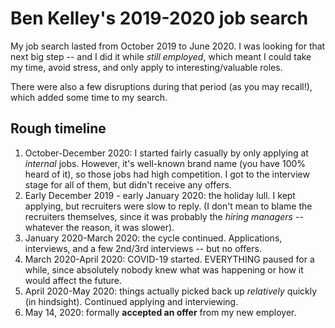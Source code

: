 # Ben Kelley's 2019-2020 job search

My job search lasted from October 2019 to June 2020. I was looking for that next big step -- and I did it while *still employed*, which meant I could take my time, avoid stress, and only apply to interesting/valuable roles. 

There were also a few disruptions during that period (as you may recall!), which added some time to my search.

## Rough timeline

1. October-December 2020: I started fairly casually by only applying at *internal* jobs. However, it's well-known brand name (you have 100% heard of it), so those jobs had high competition. I got to the interview stage for all of them, but didn't receive any offers.
2. Early December 2019 - early January 2020: the holiday lull. I kept applying, but recruiters were slow to reply. (I don't mean to blame the recruiters themselves, since it was probably the *hiring managers* -- whatever the reason, it was slower).
3. January 2020-March 2020: the cycle continued. Applications, interviews, and a few 2nd/3rd interviews -- but no offers.
4. March 2020-April 2020: COVID-19 started. EVERYTHING paused for a while, since absolutely nobody knew what was happening or how it would affect the future.
5. April 2020-May 2020: things actually picked back up *relatively* quickly (in hindsight). Continued applying and interviewing.
6. May 14, 2020: formally **accepted an offer** from my new employer.
